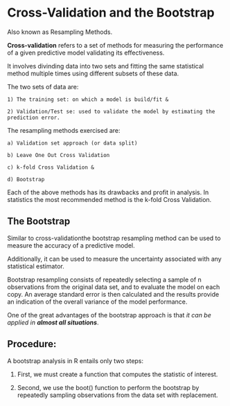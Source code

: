 # Cross-Validation and the Bootstrap
Also known as Resampling Methods.

**Cross-validation** refers to a set of methods for measuring the performance of a given predictive model validating its effectiveness.

It involves divinding data into two sets and  fitting the same statistical method multiple times using different subsets of these data.

The two sets of data are:

    1) The training set: on which a model is build/fit &
  
    2) Validation/Test se: used to validate the model by estimating the prediction error.

The resampling methods exercised are:

    a) Validation set approach (or data split)
  
    b) Leave One Out Cross Validation
  
    c) k-fold Cross Validation &
  
    d) Bootstrap 

Each of the above methods has its drawbacks and profit in analysis. In statistics the most recommended method is the k-fold Cross Validation.

## The Bootstrap
Similar to cross-validationthe bootstrap resampling method can be used to measure the accuracy of a predictive model. 

Additionally, it can be used to measure the uncertainty associated with any statistical estimator.

Bootstrap resampling consists of repeatedly selecting a sample of n observations from the original data set, and to evaluate the model on each copy. An average standard error is then calculated and the results provide an indication of the overall variance of the model performance.

One of the great advantages of the bootstrap approach is that _it can be applied in **almost all situations**_.

## **Procedure**:
 A bootstrap analysis in R entails only two steps:
 
  1. First, we must create a function that computes the statistic of interest.
  
  2. Second, we use the boot() function to perform the bootstrap by repeatedly sampling observations from the data set with replacement.
